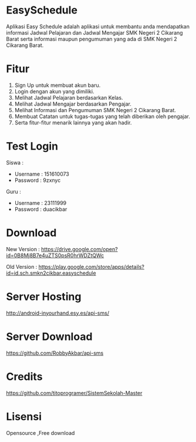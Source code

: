 # EasySchedule

Aplikasi Easy Schedule adalah aplikasi untuk membantu anda mendapatkan informasi Jadwal Pelajaran dan Jadwal Mengajar SMK Negeri 2 Cikarang Barat serta informasi maupun pengumuman yang ada di SMK Negeri 2 Cikarang Barat.

# Fitur

1. Sign Up untuk membuat akun baru.
2. Login dengan akun yang dimiliki.
3. Melihat Jadwal Pelajaran berdasarkan Kelas.
4. Melihat Jadwal Mengajar berdasarkan Pengajar.
5. Melihat Informasi dan Pengumuman SMK Negeri 2 Cikarang Barat.
6. Membuat Catatan untuk tugas-tugas yang telah diberikan oleh pengajar.
7. Serta fitur-fitur menarik lainnya yang akan hadir.

# Test Login

Siswa :
- Username : 151610073
- Password : 9zxnyc

Guru :
- Username : 23111999
- Password : duacikbar

# Download

New Version : https://drive.google.com/open?id=0B8Mj8B7e4uZTS0psR0hrWDZtQWc

Old Version : https://play.google.com/store/apps/details?id=id.sch.smkn2cikbar.easyschedule

# Server Hosting

http://android-inyourhand.esy.es/api-sms/

# Server Download

https://github.com/RobbyAkbar/api-sms

# Credits

https://github.com/titoprogramer/SistemSekolah-Master

# Lisensi

Opensource ,Free download
